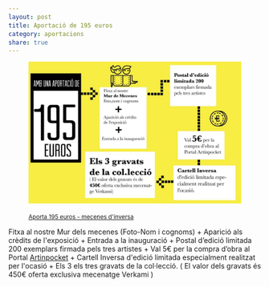 ```yaml
---
layout: post
title: Aportació de 195 euros
category: aportacions
share: true
---
```


<figure class="text-center">
	<img src="/public/img/06-verkami-inversa-obrim-persianes-artinpocket-195euros.jpg" alt="Aportació de 195 euros - mecenes d'inversa" title="Aportació de 195 euros - mecenes d'inversa">
	<figcaption>
		<p><small><i class="fa fa-credit-card"></i> <a href="http://www.verkami.com/projects/11057-inversa-obrim-persianes/contribute/select/72343/login" title="Aporta 195 euros - mecenes d'inversa">Aporta 195 euros - mecenes d'inversa</a></small></p>
	</figcaption>
</figure>

<!--more-->

Fitxa al nostre Mur dels mecenes (Foto-Nom i cognoms) + Aparició als crèdits de l'exposició + Entrada a la inauguració + Postal d’edició limitada 200 exemplars firmada pels tres artistes + Val 5€ per la compra d’obra al Portal [Artinpocket](http://www.artinpocket.cat/) + Cartell Inversa d'edició limitada especialment realitzat per l'ocasió + Els 3 els tres gravats de la col·lecció. ( El valor dels gravats  és 450€ oferta exclusiva mecenatge Verkami )
